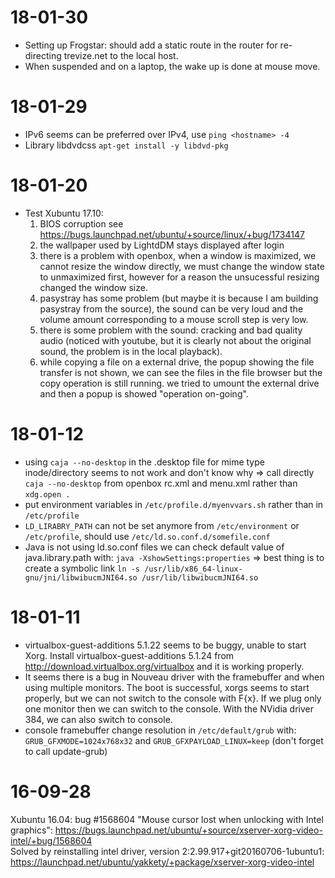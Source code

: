 # 18-01-30
- Setting up Frogstar: should add a static route in the router for re-directing trevize.net to the local host.
- When suspended and on a laptop, the wake up is done at mouse move.

# 18-01-29
- IPv6 seems can be preferred over IPv4, use `ping <hostname> -4`
- Library libdvdcss `apt-get install -y libdvd-pkg`

# 18-01-20
- Test Xubuntu 17.10:
	1. BIOS corruption see <https://bugs.launchpad.net/ubuntu/+source/linux/+bug/1734147>
	2. the wallpaper used by LightdDM stays displayed after login
	3. there is a problem with openbox, when a window is maximized, we cannot resize the window directly, we must change the window state to unmaximized first, however for a reason the unsucessful resizing changed the window size.
	4. pasystray has some problem (but maybe it is because I am building pasystray from the source), the sound can be very loud and the volume amount corresponding to a mouse scroll step is very low.
	5. there is some problem with the sound: cracking and bad quality audio (noticed with youtube, but it is clearly not about the original sound, the problem is in the local playback).
	6. while copying a file on a external drive, the popup showing the file transfer is not shown, we can see the files in the file browser but the copy operation is still running. we tried to umount the external drive and then a popup is showed "operation on-going".

# 18-01-12
- using `caja --no-desktop` in the .desktop file for mime type inode/directory seems to not work and don't know why => call directly `caja --no-desktop` from openbox rc.xml and menu.xml rather than `xdg.open .`
- put environment variables in `/etc/profile.d/myenvvars.sh` rather than in `/etc/profile`
- `LD_LIRABRY_PATH` can not be set anymore from `/etc/environment` or `/etc/profile`, should use `/etc/ld.so.conf.d/somefile.conf`
- Java is not using ld.so.conf files we can check default value of java.library.path with: `java -XshowSettings:properties` => best thing is to create a symbolic link `ln -s /usr/lib/x86_64-linux-gnu/jni/libwibucmJNI64.so /usr/lib/libwibucmJNI64.so`

# 18-01-11
- virtualbox-guest-additions 5.1.22 seems to be buggy, unable to start Xorg. Install virtualbox-guest-additions 5.1.24 from <http://download.virtualbox.org/virtualbox> and it is working properly.
- It seems there is a bug in Nouveau driver with the framebuffer and when using multiple monitors. The boot is successful, xorgs seems to start properly, but we can not switch to the console with <Ctrl><Alt>F{x}. If we plug only one monitor then we can switch to the console. With the NVidia driver 384, we can also switch to console.
- console framebuffer change resolution in `/etc/default/grub` with: `GRUB_GFXMODE=1024x768x32` and `GRUB_GFXPAYLOAD_LINUX=keep` (don't forget to call update-grub)

# 16-09-28
Xubuntu 16.04: bug #1568604 "Mouse cursor lost when unlocking with Intel graphics": <https://bugs.launchpad.net/ubuntu/+source/xserver-xorg-video-intel/+bug/1568604>  
Solved by reinstalling intel driver, version 2:2.99.917+git20160706-1ubuntu1:
<https://launchpad.net/ubuntu/yakkety/+package/xserver-xorg-video-intel>
